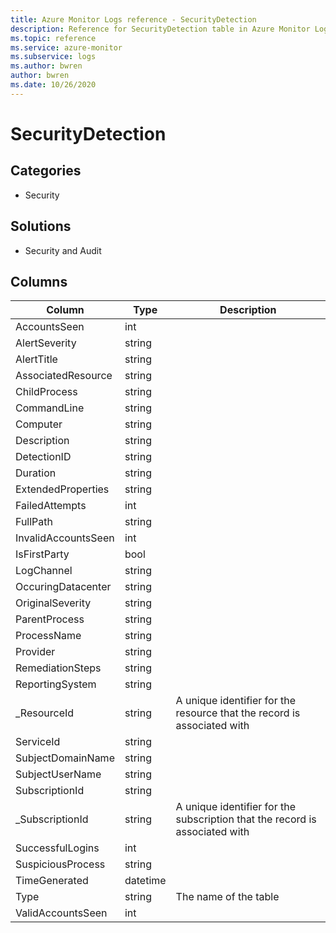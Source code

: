 ```yaml
---
title: Azure Monitor Logs reference - SecurityDetection
description: Reference for SecurityDetection table in Azure Monitor Logs.
ms.topic: reference
ms.service: azure-monitor
ms.subservice: logs
ms.author: bwren
author: bwren
ms.date: 10/26/2020
---
```


# SecurityDetection

 

## Categories

- Security
## Solutions

- Security and Audit




## Columns

|Column|Type|Description|
|---|---|---|
|AccountsSeen|int||
|AlertSeverity|string||
|AlertTitle|string||
|AssociatedResource|string||
|ChildProcess|string||
|CommandLine|string||
|Computer|string||
|Description|string||
|DetectionID|string||
|Duration|string||
|ExtendedProperties|string||
|FailedAttempts|int||
|FullPath|string||
|InvalidAccountsSeen|int||
|IsFirstParty|bool||
|LogChannel|string||
|OccuringDatacenter|string||
|OriginalSeverity|string||
|ParentProcess|string||
|ProcessName|string||
|Provider|string||
|RemediationSteps|string||
|ReportingSystem|string||
|_ResourceId|string|A unique identifier for the resource that the record is associated with|
|ServiceId|string||
|SubjectDomainName|string||
|SubjectUserName|string||
|SubscriptionId|string||
|_SubscriptionId|string|A unique identifier for the subscription that the record is associated with|
|SuccessfulLogins|int||
|SuspiciousProcess|string||
|TimeGenerated|datetime||
|Type|string|The name of the table|
|ValidAccountsSeen|int||

